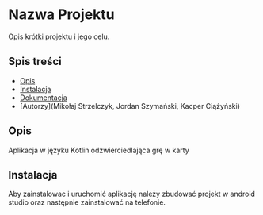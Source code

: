# Nazwa Projektu

Opis krótki projektu i jego celu.

## Spis treści

- [Opis](#opis)
- [Instalacja](#instalacja)
- [Dokumentacja](documentation.md)
- [Autorzy](Mikołaj Strzelczyk, Jordan Szymański, Kacper Ciążyński)


## Opis

Aplikacja w języku Kotlin odzwierciedlająca grę w karty

## Instalacja

Aby zainstalowac i uruchomić aplikację należy zbudować projekt w android studio oraz następnie zainstalować na telefonie.

